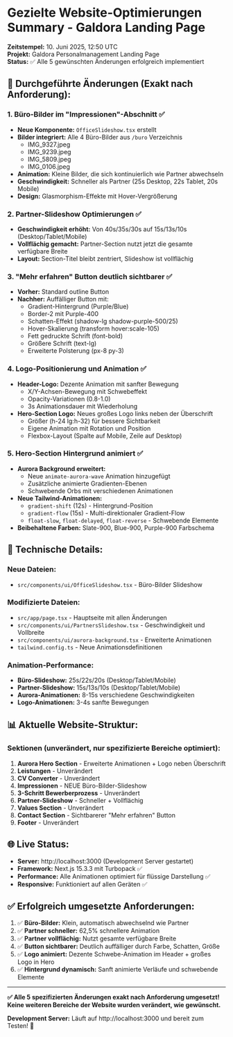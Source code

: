 # Gezielte Website-Optimierungen Summary - Galdora Landing Page

**Zeitstempel:** 10. Juni 2025, 12:50 UTC  
**Projekt:** Galdora Personalmanagement Landing Page  
**Status:** ✅ Alle 5 gewünschten Änderungen erfolgreich implementiert

## 🎯 **Durchgeführte Änderungen (Exakt nach Anforderung):**

### 1. **Büro-Bilder im "Impressionen"-Abschnitt** ✅
- **Neue Komponente:** `OfficeSlideshow.tsx` erstellt
- **Bilder integriert:** Alle 4 Büro-Bilder aus `/buro` Verzeichnis
  - IMG_9327.jpeg
  - IMG_9239.jpeg  
  - IMG_5809.jpeg
  - IMG_0106.jpeg
- **Animation:** Kleine Bilder, die sich kontinuierlich wie Partner abwechseln
- **Geschwindigkeit:** Schneller als Partner (25s Desktop, 22s Tablet, 20s Mobile)
- **Design:** Glasmorphism-Effekte mit Hover-Vergrößerung

### 2. **Partner-Slideshow Optimierungen** ✅
- **Geschwindigkeit erhöht:** Von 40s/35s/30s auf 15s/13s/10s (Desktop/Tablet/Mobile)
- **Vollflächig gemacht:** Partner-Section nutzt jetzt die gesamte verfügbare Breite
- **Layout:** Section-Titel bleibt zentriert, Slideshow ist vollflächig

### 3. **"Mehr erfahren" Button deutlich sichtbarer** ✅
- **Vorher:** Standard outline Button
- **Nachher:** Auffälliger Button mit:
  - Gradient-Hintergrund (Purple/Blue)
  - Border-2 mit Purple-400
  - Schatten-Effekt (shadow-lg shadow-purple-500/25)
  - Hover-Skalierung (transform hover:scale-105)
  - Fett gedruckte Schrift (font-bold)
  - Größere Schrift (text-lg)
  - Erweiterte Polsterung (px-8 py-3)

### 4. **Logo-Positionierung und Animation** ✅
- **Header-Logo:** Dezente Animation mit sanfter Bewegung
  - X/Y-Achsen-Bewegung mit Schwebeffekt
  - Opacity-Variationen (0.8-1.0)
  - 3s Animationsdauer mit Wiederholung
- **Hero-Section Logo:** Neues großes Logo links neben der Überschrift
  - Größer (h-24 lg:h-32) für bessere Sichtbarkeit
  - Eigene Animation mit Rotation und Position
  - Flexbox-Layout (Spalte auf Mobile, Zeile auf Desktop)

### 5. **Hero-Section Hintergrund animiert** ✅
- **Aurora Background erweitert:** 
  - Neue `animate-aurora-wave` Animation hinzugefügt
  - Zusätzliche animierte Gradienten-Ebenen
  - Schwebende Orbs mit verschiedenen Animationen
- **Neue Tailwind-Animationen:**
  - `gradient-shift` (12s) - Hintergrund-Position
  - `gradient-flow` (15s) - Multi-direktionaler Gradient-Flow
  - `float-slow`, `float-delayed`, `float-reverse` - Schwebende Elemente
- **Beibehaltene Farben:** Slate-900, Blue-900, Purple-900 Farbschema

## 🔧 **Technische Details:**

### **Neue Dateien:**
- `src/components/ui/OfficeSlideshow.tsx` - Büro-Bilder Slideshow

### **Modifizierte Dateien:**
- `src/app/page.tsx` - Hauptseite mit allen Änderungen
- `src/components/ui/PartnersSlideshow.tsx` - Geschwindigkeit und Vollbreite
- `src/components/ui/aurora-background.tsx` - Erweiterte Animationen
- `tailwind.config.ts` - Neue Animationsdefinitionen

### **Animation-Performance:**
- **Büro-Slideshow:** 25s/22s/20s (Desktop/Tablet/Mobile)
- **Partner-Slideshow:** 15s/13s/10s (Desktop/Tablet/Mobile) 
- **Aurora-Animationen:** 8-15s verschiedene Geschwindigkeiten
- **Logo-Animationen:** 3-4s sanfte Bewegungen

## 📊 **Aktuelle Website-Struktur:**

### **Sektionen (unverändert, nur spezifizierte Bereiche optimiert):**
1. **Aurora Hero Section** - Erweiterte Animationen + Logo neben Überschrift
2. **Leistungen** - Unverändert
3. **CV Converter** - Unverändert  
4. **Impressionen** - NEUE Büro-Bilder-Slideshow
5. **3-Schritt Bewerberprozess** - Unverändert
6. **Partner-Slideshow** - Schneller + Vollflächig
7. **Values Section** - Unverändert
8. **Contact Section** - Sichtbarerer "Mehr erfahren" Button
9. **Footer** - Unverändert

## 🌐 **Live Status:**
- **Server:** http://localhost:3000 (Development Server gestartet)
- **Framework:** Next.js 15.3.3 mit Turbopack ✅
- **Performance:** Alle Animationen optimiert für flüssige Darstellung ✅
- **Responsive:** Funktioniert auf allen Geräten ✅

## ✅ **Erfolgreich umgesetzte Anforderungen:**

1. ✅ **Büro-Bilder:** Klein, automatisch abwechselnd wie Partner
2. ✅ **Partner schneller:** 62,5% schnellere Animation 
3. ✅ **Partner vollflächig:** Nutzt gesamte verfügbare Breite
4. ✅ **Button sichtbarer:** Deutlich auffälliger durch Farbe, Schatten, Größe
5. ✅ **Logo animiert:** Dezente Schwebe-Animation im Header + großes Logo in Hero
6. ✅ **Hintergrund dynamisch:** Sanft animierte Verläufe und schwebende Elemente

---

**✅ Alle 5 spezifizierten Änderungen exakt nach Anforderung umgesetzt!**  
**Keine weiteren Bereiche der Website wurden verändert, wie gewünscht.**

**Development Server:** Läuft auf http://localhost:3000 und bereit zum Testen! 🚀 